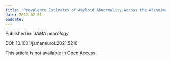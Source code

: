 ```yaml
---
title: "Prevalence Estimates of Amyloid Abnormality Across the Alzheimer Disease Clinical Spectrum."
date: 2022-02-01
enddate:
---
```


Published in: *JAMA neurology*

DOI: 10.1001/jamaneurol.2021.5216

This article is not available in Open Access


